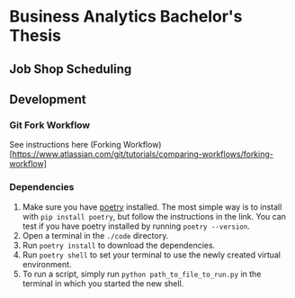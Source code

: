 # Business Analytics Bachelor's Thesis
## Job Shop Scheduling

## Development
### Git Fork Workflow
See instructions here (Forking Workflow)[https://www.atlassian.com/git/tutorials/comparing-workflows/forking-workflow]

### Dependencies
1. Make sure you have [poetry](https://python-poetry.org/docs/#installation) installed. The most simple way is to install with `pip install poetry`, but follow the instructions in the link. You can test if you have poetry installed by running `poetry --version`.
2. Open a terminal in the `./code` directory.
3. Run `poetry install` to download the dependencies.
4. Run `poetry shell` to set your terminal to use the newly created virtual environment.
5. To run a script, simply run `python path_to_file_to_run.py` in the terminal in which you started the new shell.
